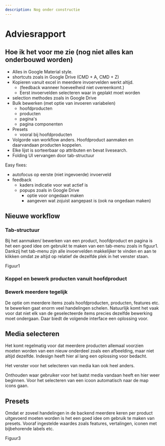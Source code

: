 ```yaml
---
description: Nog onder constructie
---
```


# Adviesrapport

## Hoe ik het voor me zie \(nog niet alles kan onderbouwd worden\)

* Alles in Google Material style.
* shortcuts zoals in Google Drive \(CMD + A, CMD + Z\)
* Kopieren vanuit excel in meerdere invoervelden werkt altijd. 
  * \(feedback wanneer hoeveelheid niet overeenkomt.\)
  * Eerst invoervelden selecteren waar in geplakt moet worden
* selection methodes zoals in Google Drive
* Bulk bewerken \(met optie van invoeren variabelen\)
  * hoofdproducten
  * producten
  * pagina's
  * pagina componenten
* Presets
  * vooral bij hoofdproducten
* Volgorde van workflow anders. Hoofdproduct aanmaken en daarvandaan producten koppelen. 
* Elke lijst is sorteerbaar op attributen en bevat livesearch. 
* Folding UI vervangen door tab-structuur

Easy fixes:

* autofocus op eerste \(niet ingevoerde\) invoerveld
* feedback
  * kaders indicatie voor wat actief is
  * popups zoals in Google Drive 
    * optie voor ongedaan maken
    * aangeven wat zojuist aangepast is \(ook na ongedaan maken\)

## Nieuwe workflow

### Tab-structuur

Bij het aanmaken/ bewerken van een product, hoofdproduct en pagina is het een goed idee om gebruikt te maken van een tab-menu zoals in figuur1. Dankzij het tab-menu zijn alle invoervelden makkelijker te vinden en aan te klikken omdat ze altijd op relatief de dezelfde plek in het venster staan.

Figuur1

### Koppel en bewerk producten vanuit hoofdproduct

### Bewerk meerdere tegelijk

De optie om meerdere items zoals hoofdproducten, producten, features etc. te bewerken gaat enorm veel handelingen schelen. Natuurlijk komt het vaak voor dat niet elk van de geselecteerde items precies dezelfde bewerking moet ondergaan. Daar biedt de volgende interface een oplossing voor.

## Media selecteren

Het komt regelmatig voor dat meerdere producten allemaal voorzien moeten worden van een nieuw onderdeel zoals een afbeelding, maar niet altijd dezelfde. Indesign heeft hier al lang een oplossing voor bedacht.

Het venster voor het selecteren van media kan ook heel anders. 

Onthouden waar gebruiker voor het laatst media vandaan heeft en hier weer beginnen. Voor het selecteren van een icoon automatisch naar de map icons gaan. 

## Presets

Omdat er zoveel handelingen in de backend meerdere keren per product uitgevoerd moeten worden is het een goed idee om gebruik te maken van presets. Vooraf ingestelde waardes zoals features, vertalingen, iconen met bijbehorende labels etc.

Figuur3

